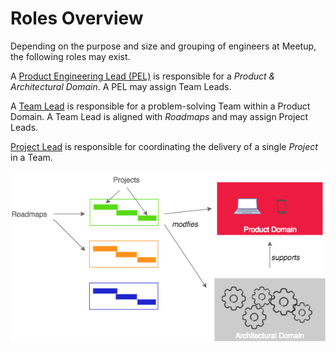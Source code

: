 Roles Overview
========================

Depending on the purpose and size and grouping of engineers at Meetup, the following roles may exist.

A [Product Engineering Lead (PEL)](product_engineering_lead.md) is responsible for a *Product & Architectural Domain*. A PEL may assign Team Leads.

A [Team Lead](team_lead.md) is responsible for a problem-solving Team within a Product Domain. A Team Lead is aligned with *Roadmaps* and may assign Project Leads.

[Project Lead](project_lead.md) is responsible for coordinating the delivery of a single *Project* in a Team.

![Roles in Context](role-context.png)
